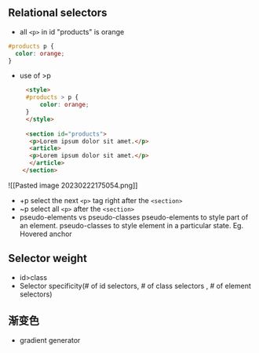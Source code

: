 
## Relational selectors
- all `<p>` in id "products" is orange
```css
#products p {
  color: orange;
}
```

- use of >p 
 ``` html   
	  <style>
	  #products > p {
		  color: orange;
      }
	  </style>
	  
      <section id="products">
      <p>Lorem ipsum dolor sit amet.</p>
      <article>
      <p>Lorem ipsum dolor sit amet.</p>
      </article>
    </section>
```
 ![[Pasted image 20230222175054.png]]

- +p select the next `<p>` tag right after the `<section>`
- ~p select all `<p>` after the `<section>`
- pseudo-elements vs pseudo-classes
   pseudo-elements to style part of an element. 
   pseudo-classes to style element in a particular state. Eg. Hovered anchor


## Selector weight
  - id>class
  - Selector specificity(# of id selectors, # of class selectors , # of element selectors)

## 渐变色
- gradient generator
